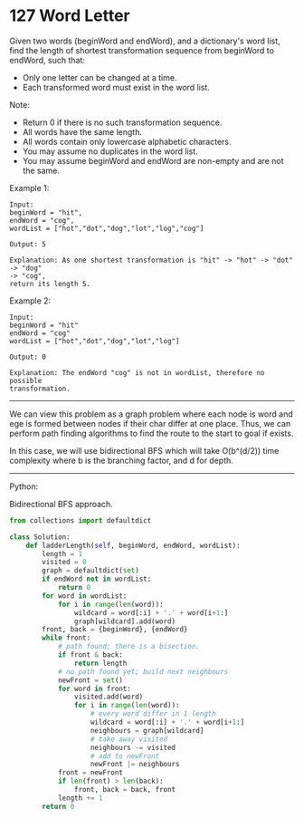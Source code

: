 127 Word Letter
===============

Given two words (beginWord and endWord), and a dictionary's word list, find the
length of shortest transformation sequence from beginWord to endWord, such
that:

- Only one letter can be changed at a time.
- Each transformed word must exist in the word list.

Note:

- Return 0 if there is no such transformation sequence.
- All words have the same length.
- All words contain only lowercase alphabetic characters.
- You may assume no duplicates in the word list.
- You may assume beginWord and endWord are non-empty and are not the same.

Example 1:

```
Input:
beginWord = "hit",
endWord = "cog",
wordList = ["hot","dot","dog","lot","log","cog"]

Output: 5

Explanation: As one shortest transformation is "hit" -> "hot" -> "dot" -> "dog"
-> "cog",
return its length 5.
```

Example 2:

```
Input:
beginWord = "hit"
endWord = "cog"
wordList = ["hot","dot","dog","lot","log"]

Output: 0

Explanation: The endWord "cog" is not in wordList, therefore no possible
transformation.
```

---

We can view this problem as a graph problem where each node is word and ege is
formed between nodes if their char differ at one place. Thus, we can perform
path finding algorithms to find the route to the start to goal if exists.

In this case, we will use bidirectional BFS which will take O(b^(d/2)) time
complexity where b is the branching factor, and d for depth.

---

Python:

Bidirectional BFS approach.

```python
from collections import defaultdict

class Solution:
    def ladderLength(self, beginWord, endWord, wordList):
        length = 1
        visited = 0
        graph = defaultdict(set)
        if endWord not in wordList:
            return 0
        for word in wordList:
            for i in range(len(word)):
                wildcard = word[:i] + '.' + word[i+1:]
                graph[wildcard].add(word)
        front, back = {beginWord}, {endWord}
        while front:
            # path found; there is a bisection.
            if front & back:
                return length
            # no path found yet; build next neighbours
            newFront = set()
            for word in front:
                visited.add(word)
                for i in range(len(word)):
                    # every word differ in 1 length
                    wildcard = word[:i] + '.' + word[i+1:]
                    neighbours = graph[wildcard]
                    # take away visited
                    neighbours -= visited
                    # add to newFront
                    newFront |= neighbours
            front = newFront
            if len(front) > len(back):
                front, back = back, front 
            length += 1
        return 0
```
